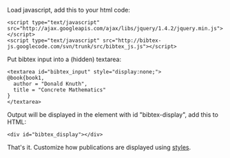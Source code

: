 Load javascript, add this to your html code:

```
<script type="text/javascript" src="http://ajax.googleapis.com/ajax/libs/jquery/1.4.2/jquery.min.js"></script>
<script type="text/javascript" src="http://bibtex-js.googlecode.com/svn/trunk/src/bibtex_js.js"></script>
```

Put bibtex input into a (hidden) textarea:

```
<textarea id="bibtex_input" style="display:none;">
@book{book1,
  author = "Donald Knuth",
  title = "Concrete Mathematics"
}
</textarea>
```

Output will be displayed in the element with id "bibtex-display", add this to HTML:

```
<div id="bibtex_display"></div>
```

That's it. Customize how publications are displayed using [styles](styles.md).